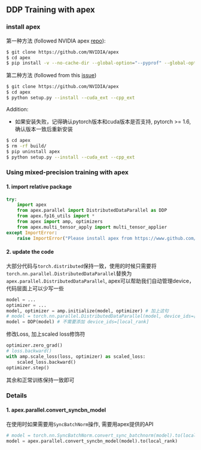 ## DDP Training with apex
### install apex
第一种方法 (followed NVIDIA apex [repo](https://github.com/NVIDIA/apex)): 
```bash
$ git clone https://github.com/NVIDIA/apex
$ cd apex
$ pip install -v --no-cache-dir --global-option="--pyprof" --global-option="--cpp_ext" --global-option="--cuda_ext" ./
```
第二种方法 (followed from this [issue](https://github.com/NVIDIA/apex/issues/86#issuecomment-455620478))
```bash
$ git clone https://github.com/NVIDIA/apex
$ cd apex
$ python setup.py --install --cuda_ext --cpp_ext
```

Addition:
  - 如果安装失败，记得确认pytorch版本和cuda版本是否支持, pytorch >= 1.6, 确认版本一致后重新安装
```bash
$ cd apex
$ rm -rf build/
$ pip uninstall apex
$ python setup.py --install --cuda_ext --cpp_ext
```

### Using mixed-precision training with apex
#### 1. import relative package
```python
try:
    import apex
    from apex.parallel import DistributedDataParallel as DDP
    from apex.fp16_utils import *
    from apex import amp, optimizers
    from apex.multi_tensor_apply import multi_tensor_applier
except ImportError:
    raise ImportError("Please install apex from https://www.github.com/nvidia/apex to run this example.")
```

#### 2. update the code
大部分代码与`torch.distributed`保持一致，使用的时候只需要将`torch.nn.parallel.DistributedDataParallel`替换为`apex.parallel.DistributedDataParallel`, apex可以帮助我们自动管理device，代码层面上可以少写一些
```python
model = ...
optimizer = ...
model, optimizer = amp.initialize(model, optimizer) # 加上这句
# model = torch.nn.parallel.DistributedDataParallel(model, device_ids=[local_rank])
model = DDP(model) # 不需要添加 device_ids=[local_rank]
```

修改Loss, 加上scaled loss修饰符
```python
optimizer.zero_grad()
# loss.backward()
with amp.scale_loss(loss, optimizer) as scaled_loss:
    scaled_loss.backward()
optimizer.step()
```
其余和正常训练保持一致即可

### Details
#### 1. apex.parallel.convert_syncbn_model
在使用时如果需要用`SyncBatchNorm`操作, 需要用apex提供的API
```python
# model = torch.nn.SyncBatchNorm.convert_sync_batchnorm(model).to(local_rank)
model = apex.parallel.convert_syncbn_model(model).to(local_rank)
```
